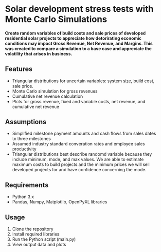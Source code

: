 # Solar development stress tests with Monte Carlo Simulations

#### Create random variables of build costs and sale prices of developed residential solar projects to appreciate how detorirating economic conditions may impact Gross Revenue, Net Revenue, and Margins. This was created to compare a simulation to a base case and appreciate the volatility that arises in business.

## Features

- Triangular distributions for uncertain variables: system size, build cost, sale price.
- Monte Carlo simulation for gross revenues
- Cumulative net revenue calculation
- Plots for gross revenue, fixed and variable costs, net revenue, and cumulative net revenue


## Assumptions

- Simplified milestone payment amounts and cash flows from sales dates to three milestones
- Assumed industry standard converation rates and employee sales productivity
- Triangular distributions best describe randomd variable because they include minimum, mode, and max values. We are able to estimate maximum costs to build projects and the minimum prices we will sell developed projects for and have confidence concerning the mode.

## Requirements
- Python 3.x
- Pandas, Numpy, Matplotlib, OpenPyXL libraries

## Usage
1. Clone the repository
2. Install required libraries
3. Run the Python script (main.py)
4. View output data and plots

